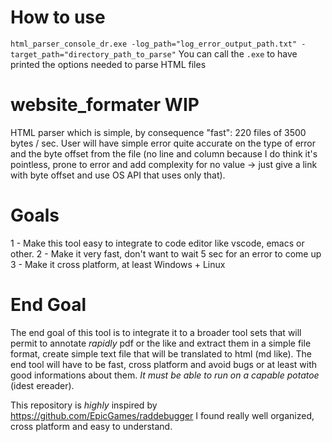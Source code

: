 # How to use 
`html_parser_console_dr.exe -log_path="log_error_output_path.txt" -target_path="directory_path_to_parse"`
You can call the `.exe` to have printed the options needed to parse HTML files

# website_formater WIP
 HTML parser which is simple, by consequence "fast": 220 files of 3500 bytes / sec.
 User will have simple error quite accurate on the type of error and the byte offset from the file (no line and column because I do think it's pointless, prone to error and add complexity for no value -> just give a link with byte offset and use OS API that uses only that).
 
 
# Goals
1 - Make this tool easy to integrate to code editor like vscode, emacs or other.
2 - Make it very fast, don't want to wait 5 sec for an error to come up
3 - Make it cross platform, at least Windows + Linux

# End Goal 

The end goal of this tool is to integrate it to a broader tool sets that will permit to annotate *rapidly* pdf or the like and extract them in a simple file format, create simple text file that will be translated to html (md like).
The end tool will have to be fast, cross platform and avoid bugs or at least with good informations about them. *It must be able to run on a capable potatoe* (idest ereader).
 
This repository is *highly* inspired by https://github.com/EpicGames/raddebugger I found really well organized, cross platform and easy to understand.